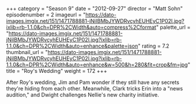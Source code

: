 +++
category = "Season 9"
date = "2012-09-27"
director = "Matt Sohn"
episodenumber = 2
imageurl = "https://dato-images.imgix.net/151/1471788881-jNiIBMbJYWDRvcyhEUHEyC1P02l.jpg?ixlib=rb-1.1.0&ch=DPR%2CWidth&auto=compress%2Cformat"
palette_url = "https://dato-images.imgix.net/151/1471788881-jNiIBMbJYWDRvcyhEUHEyC1P02l.jpg?ixlib=rb-1.1.0&ch=DPR%2CWidth&auto=enhance&palette=json"
rating = 7.2
thumbnail_url = "https://dato-images.imgix.net/151/1471788881-jNiIBMbJYWDRvcyhEUHEyC1P02l.jpg?ixlib=rb-1.1.0&ch=DPR%2CWidth&auto=enhance&w=500&h=280&fit=crop&fm=jpg"
title = "Roy's Wedding"
weight = 172
+++

After Roy's wedding, Jim and Pam wonder if they still have any secrets they're hiding from each other. Meanwhile, Clark tricks Erin into a "news audition," and Dwight challenges Nellie's new charity initiative.